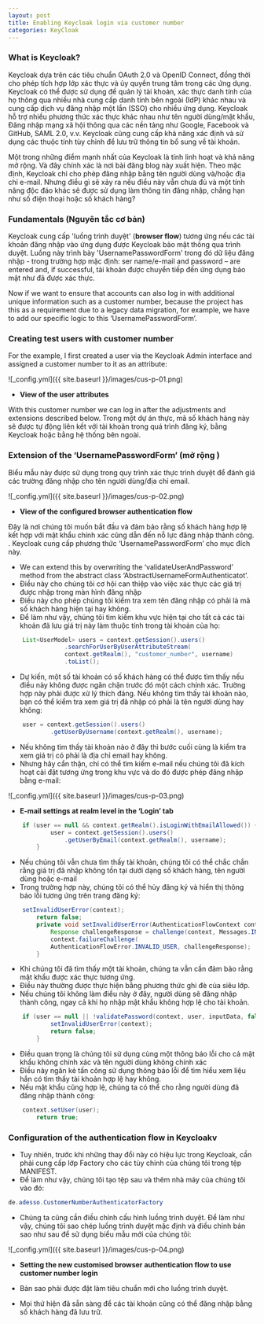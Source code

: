 ```yaml
---
layout: post
title: Enabling Keycloak login via customer number
categories: KeyCloak
---
```


### What is Keycloak?

Keycloak dựa trên các tiêu chuẩn OAuth 2.0 và OpenID Connect, đồng thời cho phép tích hợp lớp xác thực và ủy quyền trung tâm trong các ứng dụng. Keycloak có thể được sử dụng để quản lý tài khoản, xác thực danh tính của họ thông qua nhiều nhà cung cấp danh tính bên ngoài (IdP) khác nhau và cung cấp dịch vụ đăng nhập một lần (SSO) cho nhiều ứng dụng. Keycloak hỗ trợ nhiều phương thức xác thực khác nhau như tên người dùng/mật khẩu, Đăng nhập mạng xã hội thông qua các nền tảng như Google, Facebook và GitHub, SAML 2.0, v.v. Keycloak cũng cung cấp khả năng xác định và sử dụng các thuộc tính tùy chỉnh để lưu trữ thông tin bổ sung về tài khoản.

Một trong những điểm mạnh nhất của Keycloak là tính linh hoạt và khả năng mở rộng. Và đây chính xác là nơi bài đăng blog này xuất hiện. Theo mặc định, Keycloak chỉ cho phép đăng nhập bằng tên người dùng và/hoặc địa chỉ e-mail. Nhưng điều gì sẽ xảy ra nếu điều này vẫn chưa đủ và một tính năng độc đáo khác sẽ được sử dụng làm thông tin đăng nhập, chẳng hạn như số điện thoại hoặc số khách hàng?

### Fundamentals (Nguyên tắc cơ bản)

Keycloak cung cấp 'luồng trình duyệt' (**browser flow**) tương ứng nếu các tài khoản đăng nhập vào ứng dụng được Keycloak bảo mật thông qua trình duyệt. Luồng này trình bày 'UsernamePasswordForm' trong đó dữ liệu đăng nhập - trong trường hợp mặc định: ser name/e-mail and password – are entered and, if successful,   tài khoản được chuyển tiếp đến ứng dụng bảo mật như đã được xác thực.

Now if we want to ensure that accounts can also log in with additional unique information such as a customer number, because the project has this as a requirement due to a legacy data migration, for example, we have to add our specific logic to this ‘UsernamePasswordForm’.


### Creating test users with customer number

For the example, I first created a user via the Keycloak Admin interface and assigned a customer number to it as an attribute:

![_config.yml]({{ site.baseurl }}/images/cus-p-01.png)

- **View of the user attributes**

With this customer number we can log in after the adjustments and extensions described below. Trong một dự án thực, mã số khách hàng này sẽ được tự động liên kết với tài khoản trong quá trình đăng ký, bằng Keycloak hoặc bằng hệ thống bên ngoài.

### Extension of the ‘UsernamePasswordForm’ (mở rộng )

Biểu mẫu này được sử dụng trong quy trình xác thực trình duyệt để đánh giá các trường đăng nhập cho tên người dùng/địa chỉ email.

![_config.yml]({{ site.baseurl }}/images/cus-p-02.png)

- **View of the configured browser authentication flow**

Đây là nơi chúng tôi muốn bắt đầu và đảm bảo rằng số khách hàng hợp lệ kết hợp với mật khẩu chính xác cũng dẫn đến nỗ lực đăng nhập thành công. . Keycloak cung cấp phương thức ‘UsernamePasswordForm’ cho mục đích này.

- We can extend this by overwriting the ‘validateUserAndPassword’ method from the abstract class ‘AbstractUsernameFormAuthenticatot’.
- Điều này cho chúng tôi cơ hội can thiệp vào việc xác thực các giá trị được nhập trong màn hình đăng nhập
- Điều này cho phép chúng tôi kiểm tra xem tên đăng nhập có phải là mã số khách hàng hiện tại hay không.
- Để làm như vậy, chúng tôi tìm kiếm khu vực hiện tại cho tất cả các tài khoản đã lưu giá trị này làm thuộc tính trong tài khoản của họ:

```java
	List<UserModel> users = context.getSession().users()
		        .searchForUserByUserAttributeStream(
				context.getRealm(), "customer_number", username)
		        .toList();
```

- Dự kiến, một số tài khoản có số khách hàng có thể được tìm thấy nếu điều này không được ngăn chặn trước đó một cách chính xác. Trường hợp này phải được xử lý thích đáng. Nếu không tìm thấy tài khoản nào, bạn có thể kiểm tra xem giá trị đã nhập có phải là tên người dùng hay không:

```java
	user = context.getSession().users()
			.getUserByUsername(context.getRealm(), username);
```

- Nếu không tìm thấy tài khoản nào ở đây thì bước cuối cùng là kiểm tra xem giá trị có phải là địa chỉ email hay không.
- Nhưng hãy cẩn thận, chỉ có thể tìm kiếm e-mail nếu chúng tôi đã kích hoạt cài đặt tương ứng trong khu vực và do đó được phép đăng nhập bằng e-mail:

![_config.yml]({{ site.baseurl }}/images/cus-p-03.png)

- **E-mail settings at realm level in the ‘Login’ tab**

```java
	if (user == null && context.getRealm().isLoginWithEmailAllowed()) {
		    user = context.getSession().users()
				.getUserByEmail(context.getRealm(), username);
		}
```

- Nếu chúng tôi vẫn chưa tìm thấy tài khoản, chúng tôi có thể chắc chắn rằng giá trị đã nhập không tồn tại dưới dạng số khách hàng, tên người dùng hoặc e-mail
- Trong trường hợp này, chúng tôi có thể hủy đăng ký và hiển thị thông báo lỗi tương ứng trên trang đăng ký:

```java
	setInvalidUserError(context);
		return false;
		private void setInvalidUserError(AuthenticationFlowContext context) {
		    Response challengeResponse = challenge(context, Messages.INVALID_USER);
		    context.failureChallenge(
			AuthenticationFlowError.INVALID_USER, challengeResponse);
		}
```
- Khi chúng tôi đã tìm thấy một tài khoản, chúng ta vẫn cần đảm bảo rằng mật khẩu được xác thực tương ứng.
- Điều này thường được thực hiện bằng phương thức ghi đè của siêu lớp.
- Nếu chúng tôi không làm điều này ở đây, người dùng sẽ đăng nhập thành công, ngay cả khi họ nhập mật khẩu không hợp lệ cho tài khoản.

```java
	if (user == null || !validatePassword(context, user, inputData, false)) {
		    setInvalidUserError(context);
		    return false;
		}
```

- Điều quan trọng là chúng tôi sử dụng cùng một thông báo lỗi cho cả mật khẩu không chính xác và tên người dùng không chính xác
- Điều này ngăn kẻ tấn công sử dụng thông báo lỗi để tìm hiểu xem liệu hắn có tìm thấy tài khoản hợp lệ hay không.
- Nếu mật khẩu cũng hợp lệ, chúng ta có thể cho rằng người dùng đã đăng nhập thành công:

```java
	context.setUser(user);
		return true;
```

### Configuration of the authentication flow in Keycloakv

- Tuy nhiên, trước khi những thay đổi này có hiệu lực trong Keycloak, cần phải cung cấp lớp Factory cho các tùy chỉnh của chúng tôi trong tệp MANIFEST.
- Để làm như vậy, chúng tôi tạo tệp sau và thêm nhà máy của chúng tôi vào đó:

```java
de.adesso.CustomerNumberAuthenticatorFactory
```

- Chúng ta cũng cần điều chỉnh cấu hình luồng trình duyệt. Để làm như vậy, chúng tôi sao chép luồng trình duyệt mặc định và điều chỉnh bản sao như sau để sử dụng biểu mẫu mới của chúng tôi:

![_config.yml]({{ site.baseurl }}/images/cus-p-04.png)

- **Setting the new customised browser authentication flow to use customer number login**

- Bản sao phải được đặt làm tiêu chuẩn mới cho luồng trình duyệt.
- Mọi thứ hiện đã sẵn sàng để các tài khoản cũng có thể đăng nhập bằng số khách hàng đã lưu trữ.

